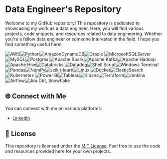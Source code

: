 # Data Engineer's Repository

Welcome to my GitHub repository! This repository is dedicated to showcasing my work as a data engineer. Here, you will find various projects, code snippets, and resources related to data engineering. Whether you're a fellow data engineer or someone interested in the field, I hope you find something useful here!

![AWS](https://img.shields.io/badge/AWS-%23FF9900.svg?style=for-the-badge&logo=amazon-aws&logoColor=white)![Python](https://img.shields.io/badge/python-3670A0?style=for-the-badge&logo=python&logoColor=ffdd54)![AmazonDynamoDB](https://img.shields.io/badge/Amazon%20DynamoDB-4053D6?style=for-the-badge&logo=Amazon%20DynamoDB&logoColor=white)![Oracle](https://img.shields.io/badge/Oracle-F80000?style=for-the-badge&logo=oracle&logoColor=white)
![MicrosoftSQLServer](https://img.shields.io/badge/Microsoft%20SQL%20Server-CC2927?style=for-the-badge&logo=microsoft%20sql%20server&logoColor=white)![MySQL](https://img.shields.io/badge/mysql-%2300f.svg?style=for-the-badge&logo=mysql&logoColor=white)![Postgres](https://img.shields.io/badge/postgres-%23316192.svg?style=for-the-badge&logo=postgresql&logoColor=white)
![Apache Spark](https://img.shields.io/badge/Apache%20Spark-FDEE21?style=flat-square&logo=apachespark&logoColor=black)![Apache Kafka](https://img.shields.io/badge/Apache%20Kafka-000?style=for-the-badge&logo=apachekafka)![Apache Hadoop](https://img.shields.io/badge/Apache%20Hadoop-66CCFF?style=for-the-badge&logo=apachehadoop&logoColor=black)![Apache Hive](https://img.shields.io/badge/Apache%20Hive-FDEE21?style=for-the-badge&logo=apachehive&logoColor=black)![Databricks](https://img.shields.io/badge/Databricks-FF3621?style=for-the-badge&logo=Databricks&logoColor=white)
![Datadog](https://img.shields.io/badge/datadog-%23632CA6.svg?style=for-the-badge&logo=datadog&logoColor=white)![Shell Script](https://img.shields.io/badge/shell_script-%23121011.svg?style=for-the-badge&logo=gnu-bash&logoColor=white)![Windows Terminal](https://img.shields.io/badge/Windows%20Terminal-%234D4D4D.svg?style=for-the-badge&logo=windows-terminal&logoColor=white)
![Pandas](https://img.shields.io/badge/pandas-%23150458.svg?style=for-the-badge&logo=pandas&logoColor=white)![NumPy](https://img.shields.io/badge/numpy-%23013243.svg?style=for-the-badge&logo=numpy&logoColor=white)![scikit-learn](https://img.shields.io/badge/scikit--learn-%23F7931E.svg?style=for-the-badge&logo=scikit-learn&logoColor=white)![Linux](https://img.shields.io/badge/Linux-FCC624?style=for-the-badge&logo=linux&logoColor=black)
![Docker](https://img.shields.io/badge/docker-%230db7ed.svg?style=for-the-badge&logo=docker&logoColor=white)![ElasticSearch](https://img.shields.io/badge/-ElasticSearch-005571?style=for-the-badge&logo=elasticsearch)![Kubernetes](https://img.shields.io/badge/kubernetes-%23326ce5.svg?style=for-the-badge&logo=kubernetes&logoColor=white)
![Power Bi](https://img.shields.io/badge/power_bi-F2C811?style=for-the-badge&logo=powerbi&logoColor=black)![Tableau](https://img.shields.io/badge/Tableau-E97627?style=for-the-badge&logo=Tableau&logoColor=white)![Kibana](https://img.shields.io/badge/Kibana-005571?style=for-the-badge&logo=Kibana&logoColor=white)![Terraform](https://img.shields.io/badge/terraform-%235835CC.svg?style=for-the-badge&logo=terraform&logoColor=white)![Jenkins](https://img.shields.io/badge/jenkins-%232C5263.svg?style=for-the-badge&logo=jenkins&logoColor=white)![Airflow](https://img.shields.io/badge/Airflow-017CEE?style=for-the-badge&logo=Apache%20Airflow&logoColor=white)![Jira](https://img.shields.io/badge/Jira-0052CC?style=for-the-badge&logo=Jira&logoColor=white) Dbt, Snowflake

[//]:  ![Stats](https://github-readme-stats.vercel.app/api?username=marcelpinheiro&theme=blue-green)![Stats2](https://github-readme-stats.vercel.app/api/top-langs/?username=marcelpinheiro&theme=blue-green)

## 🌐 Connect with Me

You can connect with me on various platforms:

- [LinkedIn](https://www.linkedin.com/in/marcelpinheiro)

## 📄 License

This repository is licensed under the [MIT License](LICENSE). Feel free to use the code and resources provided here for your own projects.
